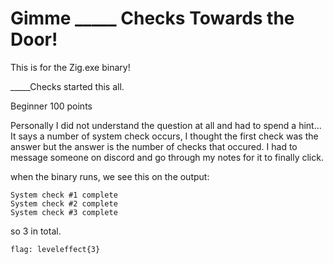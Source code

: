 #  Gimme _____ Checks Towards the Door!


This is for the Zig.exe binary!

_____Checks started this all.

Beginner 
100 points 

Personally I did not understand the question at all and had to spend a hint...
It says a number of system check occurs, I thought the first check was the answer but the answer is the number of checks that occured.
I had to message someone on discord and go through my notes for it to finally click.

when the binary runs, we see this on the output:
```
System check #1 complete
System check #2 complete 
System check #3 complete
```
so 3 in total.

`flag: leveleffect{3}`
